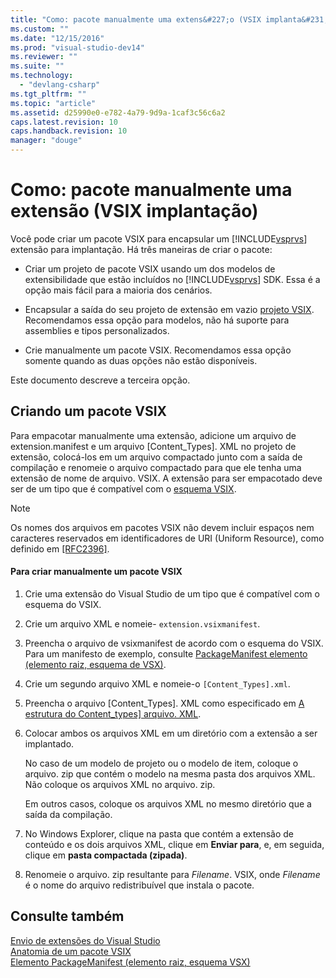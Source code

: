 ```yaml
---
title: "Como: pacote manualmente uma extens&#227;o (VSIX implanta&#231;&#227;o) | Microsoft Docs"
ms.custom: ""
ms.date: "12/15/2016"
ms.prod: "visual-studio-dev14"
ms.reviewer: ""
ms.suite: ""
ms.technology: 
  - "devlang-csharp"
ms.tgt_pltfrm: ""
ms.topic: "article"
ms.assetid: d25990e0-e782-4a79-9d9a-1caf3c56c6a2
caps.latest.revision: 10
caps.handback.revision: 10
manager: "douge"
---
```

# Como: pacote manualmente uma extens&#227;o (VSIX implanta&#231;&#227;o)
Você pode criar um pacote VSIX para encapsular um [!INCLUDE[vsprvs](../assembler/masm/includes/vsprvs_md.md)] extensão para implantação. Há três maneiras de criar o pacote:  
  
-   Criar um projeto de pacote VSIX usando um dos modelos de extensibilidade que estão incluídos no [!INCLUDE[vsprvs](../assembler/masm/includes/vsprvs_md.md)] SDK. Essa é a opção mais fácil para a maioria dos cenários.  
  
-   Encapsular a saída do seu projeto de extensão em vazio [projeto VSIX](../Topic/VSIX%20Project%20Template.md). Recomendamos essa opção para modelos, não há suporte para assemblies e tipos personalizados.  
  
-   Crie manualmente um pacote VSIX. Recomendamos essa opção somente quando as duas opções não estão disponíveis.  
  
 Este documento descreve a terceira opção.  
  
## Criando um pacote VSIX  
 Para empacotar manualmente uma extensão, adicione um arquivo de extension.manifest e um arquivo \[Content\_Types\]. XML no projeto de extensão, colocá\-los em um arquivo compactado junto com a saída de compilação e renomeie o arquivo compactado para que ele tenha uma extensão de nome de arquivo. VSIX. A extensão para ser empacotado deve ser de um tipo que é compatível com o [esquema VSIX](http://msdn.microsoft.com/pt-br/76e410ec-b1fb-4652-ac98-4a4c52e09a2b).  
  
> [!NOTE]
>  Os nomes dos arquivos em pacotes VSIX não devem incluir espaços nem caracteres reservados em identificadores de URI \(Uniform Resource\), como definido em [\[RFC2396\]](http://go.microsoft.com/fwlink/?LinkId=90339).  
  
#### Para criar manualmente um pacote VSIX  
  
1.  Crie uma extensão do Visual Studio de um tipo que é compatível com o esquema do VSIX.  
  
2.  Crie um arquivo XML e nomeie\- `extension.vsixmanifest`.  
  
3.  Preencha o arquivo de vsixmanifest de acordo com o esquema do VSIX. Para um manifesto de exemplo, consulte [PackageManifest elemento \(elemento raiz, esquema de VSX\)](http://msdn.microsoft.com/pt-br/f8ae42ba-775a-4d2b-976a-f556e147f187).  
  
4.  Crie um segundo arquivo XML e nomeie\-o `[Content_Types].xml`.  
  
5.  Preencha o arquivo \[Content\_Types\]. XML como especificado em [A estrutura do Content\_types\] arquivo. XML](../Topic/The%20Structure%20of%20the%20Content_types].xml%20File.md).  
  
6.  Colocar ambos os arquivos XML em um diretório com a extensão a ser implantado.  
  
     No caso de um modelo de projeto ou o modelo de item, coloque o arquivo. zip que contém o modelo na mesma pasta dos arquivos XML. Não coloque os arquivos XML no arquivo. zip.  
  
     Em outros casos, coloque os arquivos XML no mesmo diretório que a saída da compilação.  
  
7.  No Windows Explorer, clique na pasta que contém a extensão de conteúdo e os dois arquivos XML, clique em **Enviar para**, e, em seguida, clique em **pasta compactada \(zipada\)**.  
  
8.  Renomeie o arquivo. zip resultante para *Filename*. VSIX, onde *Filename* é o nome do arquivo redistribuível que instala o pacote.  
  
## Consulte também  
 [Envio de extensões do Visual Studio](../Topic/Shipping%20Visual%20Studio%20Extensions.md)   
 [Anatomia de um pacote VSIX](../Topic/Anatomy%20of%20a%20VSIX%20Package.md)   
 [Elemento PackageManifest \(elemento raiz, esquema VSX\)](http://msdn.microsoft.com/pt-br/f8ae42ba-775a-4d2b-976a-f556e147f187)